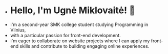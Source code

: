 - # Hello, I'm Ugnė Miklovaitė! 👋
- I'm a second-year SMK college student studying Programming in Vilnius,
- with a particular passion for front-end development.
- I'm eager to collaborate on website projects where I can apply my front-end skills and contribute to building engaging online experiences.
  
<!---
mmiklovaitemm/mmiklovaitemm is a ✨ special ✨ repository because its `README.md` (this file) appears on your GitHub profile.
You can click the Preview link to take a look at your changes.
--->
